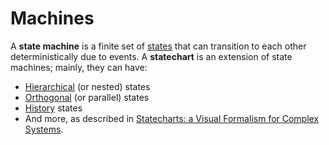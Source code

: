 # Machines

A **state machine** is a finite set of [states](./statenodes.html) that can transition to each other deterministically due to events. A **statechart** is an extension of state machines; mainly, they can have:

- [Hierarchical](./hierarchical.html) (or nested) states
- [Orthogonal](./parallel.html) (or parallel) states
- [History](./history.html) states
- And more, as described in [Statecharts: a Visual Formalism for Complex Systems](http://www.inf.ed.ac.uk/teaching/courses/seoc/2005_2006/resources/statecharts.pdf).
